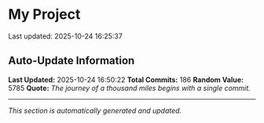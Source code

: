# My Project


Last updated: 2025-10-24 16:25:37

































































































































































































































































































































































































































































































































































































## Auto-Update Information

**Last Updated:** 2025-10-24 16:50:22
**Total Commits:** 186
**Random Value:** 5785
**Quote:** _The journey of a thousand miles begins with a single commit._

---
_This section is automatically generated and updated._